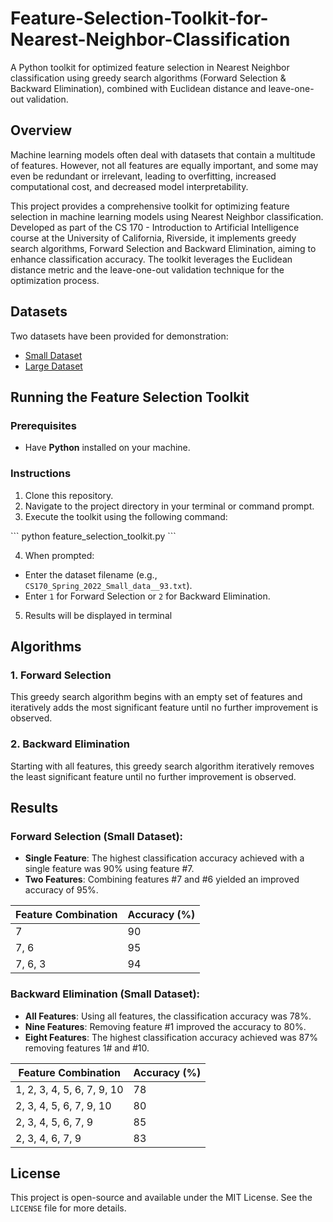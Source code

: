 # Feature-Selection-Toolkit-for-Nearest-Neighbor-Classification
A Python toolkit for optimized feature selection in Nearest Neighbor classification using greedy search algorithms (Forward Selection &amp; Backward Elimination), combined with Euclidean distance and leave-one-out validation.

## Overview
Machine learning models often deal with datasets that contain a multitude of features. However, not all features are equally important, and some may even be redundant or irrelevant, leading to overfitting, increased computational cost, and decreased model interpretability.

This project provides a comprehensive toolkit for optimizing feature selection in machine learning models using Nearest Neighbor classification. Developed as part of the CS 170 - Introduction to Artificial Intelligence course at the University of California, Riverside, it implements greedy search algorithms, Forward Selection and Backward Elimination, aiming to enhance classification accuracy. The toolkit leverages the Euclidean distance metric and the leave-one-out validation technique for the optimization process.


## Datasets

Two datasets have been provided for demonstration:

- [Small Dataset](CS170_Spring_2022_Small_data__93.txt)
- [Large Dataset](CS170_Spring_2022_Large_data__93.txt)

## Running the Feature Selection Toolkit

### Prerequisites
- Have **Python** installed on your machine.

### Instructions
1. Clone this repository.
2. Navigate to the project directory in your terminal or command prompt.
3. Execute the toolkit using the following command:

\```
python feature_selection_toolkit.py
\```

4. When prompted:
- Enter the dataset filename (e.g., `CS170_Spring_2022_Small_data__93.txt`).
- Enter `1` for Forward Selection or `2` for Backward Elimination.
5. Results will be displayed in terminal 

## Algorithms

### 1. Forward Selection

This greedy search algorithm begins with an empty set of features and iteratively adds the most significant feature until no further improvement is observed.

### 2. Backward Elimination

Starting with all features, this greedy search algorithm iteratively removes the least significant feature until no further improvement is observed.

## Results

### Forward Selection (Small Dataset):

- **Single Feature**: The highest classification accuracy achieved with a single feature was 90% using feature #7.
- **Two Features**: Combining features #7 and #6 yielded an improved accuracy of 95%.

| Feature Combination      | Accuracy (%) |
|--------------------------|--------------|
| 7                        | 90           |
| 7, 6                     | 95           |
| 7, 6, 3                  | 94           |


### Backward Elimination (Small Dataset):

- **All Features**: Using all features, the classification accuracy was 78%.
- **Nine Features**: Removing feature #1 improved the accuracy to 80%.
- **Eight Features**: The highest classification accuracy achieved was 87% removing features 1# and #10.

| Feature Combination        | Accuracy (%) |
|----------------------------|--------------|
| 1, 2, 3, 4, 5, 6, 7, 9, 10 | 78        |
| 2, 3, 4, 5, 6, 7, 9, 10    | 80          |
| 2, 3, 4, 5, 6, 7, 9        | 85          |
| 2, 3, 4, 6, 7, 9           | 83          |

## License

This project is open-source and available under the MIT License. See the `LICENSE` file for more details.
